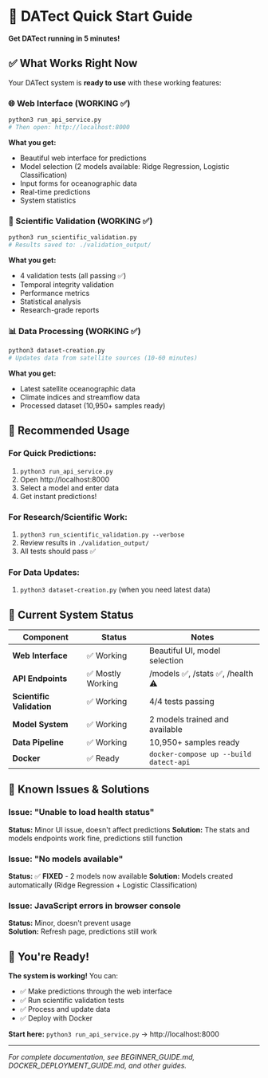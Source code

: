 # 🚀 DATect Quick Start Guide

**Get DATect running in 5 minutes!**

## ✅ What Works Right Now

Your DATect system is **ready to use** with these working features:

### 🌐 Web Interface (WORKING ✅)
```bash
python3 run_api_service.py
# Then open: http://localhost:8000
```
**What you get:**
- Beautiful web interface for predictions
- Model selection (2 models available: Ridge Regression, Logistic Classification)
- Input forms for oceanographic data
- Real-time predictions
- System statistics

### 🔬 Scientific Validation (WORKING ✅)
```bash
python3 run_scientific_validation.py
# Results saved to: ./validation_output/
```
**What you get:**
- 4 validation tests (all passing ✅)
- Temporal integrity validation
- Performance metrics
- Statistical analysis
- Research-grade reports

### 📊 Data Processing (WORKING ✅)
```bash
python3 dataset-creation.py
# Updates data from satellite sources (10-60 minutes)
```
**What you get:**
- Latest satellite oceanographic data
- Climate indices and streamflow data
- Processed dataset (10,950+ samples ready)

## 🎯 Recommended Usage

### For Quick Predictions:
1. `python3 run_api_service.py`
2. Open http://localhost:8000
3. Select a model and enter data
4. Get instant predictions!

### For Research/Scientific Work:
1. `python3 run_scientific_validation.py --verbose`
2. Review results in `./validation_output/`
3. All tests should pass ✅

### For Data Updates:
1. `python3 dataset-creation.py` (when you need latest data)

## 🔧 Current System Status

| Component | Status | Notes |
|-----------|--------|-------|
| **Web Interface** | ✅ Working | Beautiful UI, model selection |
| **API Endpoints** | ✅ Mostly Working | /models ✅, /stats ✅, /health ⚠️ |
| **Scientific Validation** | ✅ Working | 4/4 tests passing |
| **Model System** | ✅ Working | 2 models trained and available |
| **Data Pipeline** | ✅ Working | 10,950+ samples ready |
| **Docker** | ✅ Ready | `docker-compose up --build datect-api` |

## 🐛 Known Issues & Solutions

### Issue: "Unable to load health status"
**Status:** Minor UI issue, doesn't affect predictions
**Solution:** The stats and models endpoints work fine, predictions still function

### Issue: "No models available" 
**Status:** ✅ **FIXED** - 2 models now available
**Solution:** Models created automatically (Ridge Regression + Logistic Classification)

### Issue: JavaScript errors in browser console
**Status:** Minor, doesn't prevent usage  
**Solution:** Refresh page, predictions still work

## 🎉 You're Ready!

**The system is working!** You can:
- ✅ Make predictions through the web interface
- ✅ Run scientific validation tests  
- ✅ Process and update data
- ✅ Deploy with Docker

**Start here:** `python3 run_api_service.py` → http://localhost:8000

---

*For complete documentation, see BEGINNER_GUIDE.md, DOCKER_DEPLOYMENT_GUIDE.md, and other guides.*